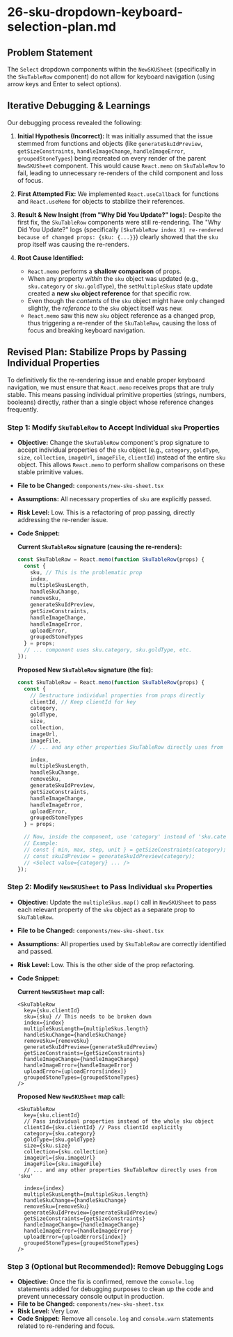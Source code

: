 # 26-sku-dropdown-keyboard-selection-plan.md

## Problem Statement

The `Select` dropdown components within the `NewSKUSheet` (specifically in the `SkuTableRow` component) do not allow for keyboard navigation (using arrow keys and Enter to select options).

## Iterative Debugging & Learnings

Our debugging process revealed the following:

1.  **Initial Hypothesis (Incorrect):** It was initially assumed that the issue stemmed from functions and objects (like `generateSkuIdPreview`, `getSizeConstraints`, `handleImageChange`, `handleImageError`, `groupedStoneTypes`) being recreated on every render of the parent `NewSKUSheet` component. This would cause `React.memo` on `SkuTableRow` to fail, leading to unnecessary re-renders of the child component and loss of focus.

2.  **First Attempted Fix:** We implemented `React.useCallback` for functions and `React.useMemo` for objects to stabilize their references.

3.  **Result & New Insight (from "Why Did You Update?" logs):** Despite the first fix, the `SkuTableRow` components were still re-rendering. The "Why Did You Update?" logs (specifically `[SkuTableRow index X] re-rendered because of changed props: {sku: {...}}`) clearly showed that the `sku` prop itself was causing the re-renders.

4.  **Root Cause Identified:**
    *   `React.memo` performs a **shallow comparison** of props.
    *   When any property *within* the `sku` object was updated (e.g., `sku.category` or `sku.goldType`), the `setMultipleSkus` state update created a **new `sku` object reference** for that specific row.
    *   Even though the *contents* of the `sku` object might have only changed slightly, the *reference* to the `sku` object itself was new.
    *   `React.memo` saw this new `sku` object reference as a changed prop, thus triggering a re-render of the `SkuTableRow`, causing the loss of focus and breaking keyboard navigation.

## Revised Plan: Stabilize Props by Passing Individual Properties

To definitively fix the re-rendering issue and enable proper keyboard navigation, we must ensure that `React.memo` receives props that are truly stable. This means passing individual primitive properties (strings, numbers, booleans) directly, rather than a single object whose reference changes frequently.

### Step 1: Modify `SkuTableRow` to Accept Individual `sku` Properties

*   **Objective:** Change the `SkuTableRow` component's prop signature to accept individual properties of the `sku` object (e.g., `category`, `goldType`, `size`, `collection`, `imageUrl`, `imageFile`, `clientId`) instead of the entire `sku` object. This allows `React.memo` to perform shallow comparisons on these stable primitive values.
*   **File to be Changed:** `components/new-sku-sheet.tsx`
*   **Assumptions:** All necessary properties of `sku` are explicitly passed.
*   **Risk Level:** Low. This is a refactoring of prop passing, directly addressing the re-render issue.
*   **Code Snippet:**

    **Current `SkuTableRow` signature (causing the re-renders):**
    ```typescript
    const SkuTableRow = React.memo(function SkuTableRow(props) {
      const {
        sku, // This is the problematic prop
        index,
        multipleSkusLength,
        handleSkuChange,
        removeSku,
        generateSkuIdPreview,
        getSizeConstraints,
        handleImageChange,
        handleImageError,
        uploadError,
        groupedStoneTypes
      } = props;
      // ... component uses sku.category, sku.goldType, etc.
    });
    ```

    **Proposed New `SkuTableRow` signature (the fix):**
    ```typescript
    const SkuTableRow = React.memo(function SkuTableRow(props) {
      const {
        // Destructure individual properties from props directly
        clientId, // Keep clientId for key
        category,
        goldType,
        size,
        collection,
        imageUrl,
        imageFile,
        // ... and any other properties SkuTableRow directly uses from 'sku'

        index,
        multipleSkusLength,
        handleSkuChange,
        removeSku,
        generateSkuIdPreview,
        getSizeConstraints,
        handleImageChange,
        handleImageError,
        uploadError,
        groupedStoneTypes
      } = props;

      // Now, inside the component, use 'category' instead of 'sku.category', etc.
      // Example:
      // const { min, max, step, unit } = getSizeConstraints(category);
      // const skuIdPreview = generateSkuIdPreview(category);
      // <Select value={category} ... />
    });
    ```

### Step 2: Modify `NewSKUSheet` to Pass Individual `sku` Properties

*   **Objective:** Update the `multipleSkus.map()` call in `NewSKUSheet` to pass each relevant property of the `sku` object as a separate prop to `SkuTableRow`.
*   **File to be Changed:** `components/new-sku-sheet.tsx`
*   **Assumptions:** All properties used by `SkuTableRow` are correctly identified and passed.
*   **Risk Level:** Low. This is the other side of the prop refactoring.
*   **Code Snippet:**

    **Current `NewSKUSheet` map call:**
    ```tsx
    <SkuTableRow
      key={sku.clientId}
      sku={sku} // This needs to be broken down
      index={index}
      multipleSkusLength={multipleSkus.length}
      handleSkuChange={handleSkuChange}
      removeSku={removeSku}
      generateSkuIdPreview={generateSkuIdPreview}
      getSizeConstraints={getSizeConstraints}
      handleImageChange={handleImageChange}
      handleImageError={handleImageError}
      uploadError={uploadErrors[index]}
      groupedStoneTypes={groupedStoneTypes}
    />
    ```

    **Proposed New `NewSKUSheet` map call:**
    ```tsx
    <SkuTableRow
      key={sku.clientId}
      // Pass individual properties instead of the whole sku object
      clientId={sku.clientId} // Pass clientId explicitly
      category={sku.category}
      goldType={sku.goldType}
      size={sku.size}
      collection={sku.collection}
      imageUrl={sku.imageUrl}
      imageFile={sku.imageFile}
      // ... and any other properties SkuTableRow directly uses from 'sku'

      index={index}
      multipleSkusLength={multipleSkus.length}
      handleSkuChange={handleSkuChange}
      removeSku={removeSku}
      generateSkuIdPreview={generateSkuIdPreview}
      getSizeConstraints={getSizeConstraints}
      handleImageChange={handleImageChange}
      handleImageError={handleImageError}
      uploadError={uploadErrors[index]}
      groupedStoneTypes={groupedStoneTypes}
    />
    ```

### Step 3 (Optional but Recommended): Remove Debugging Logs

*   **Objective:** Once the fix is confirmed, remove the `console.log` statements added for debugging purposes to clean up the code and prevent unnecessary console output in production.
*   **File to be Changed:** `components/new-sku-sheet.tsx`
*   **Risk Level:** Very Low.
*   **Code Snippet:** Remove all `console.log` and `console.warn` statements related to re-rendering and focus.

